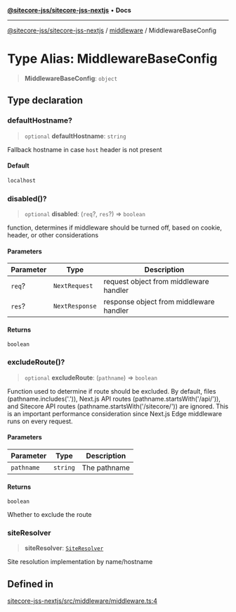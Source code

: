 [**@sitecore-jss/sitecore-jss-nextjs**](../../README.md) • **Docs**

***

[@sitecore-jss/sitecore-jss-nextjs](../../README.md) / [middleware](../README.md) / MiddlewareBaseConfig

# Type Alias: MiddlewareBaseConfig

> **MiddlewareBaseConfig**: `object`

## Type declaration

### defaultHostname?

> `optional` **defaultHostname**: `string`

Fallback hostname in case `host` header is not present

#### Default

```ts
localhost
```

### disabled()?

> `optional` **disabled**: (`req`?, `res`?) => `boolean`

function, determines if middleware should be turned off, based on cookie, header, or other considerations

#### Parameters

| Parameter | Type | Description |
| ------ | ------ | ------ |
| `req`? | `NextRequest` | request object from middleware handler |
| `res`? | `NextResponse` | response object from middleware handler |

#### Returns

`boolean`

### excludeRoute()?

> `optional` **excludeRoute**: (`pathname`) => `boolean`

Function used to determine if route should be excluded.
By default, files (pathname.includes('.')), Next.js API routes (pathname.startsWith('/api/')), and Sitecore API routes (pathname.startsWith('/sitecore/')) are ignored.
This is an important performance consideration since Next.js Edge middleware runs on every request.

#### Parameters

| Parameter | Type | Description |
| ------ | ------ | ------ |
| `pathname` | `string` | The pathname |

#### Returns

`boolean`

Whether to exclude the route

### siteResolver

> **siteResolver**: [`SiteResolver`](../../index/classes/SiteResolver.md)

Site resolution implementation by name/hostname

## Defined in

[sitecore-jss-nextjs/src/middleware/middleware.ts:4](https://github.com/Sitecore/jss/blob/2c037b1db9e09367420bc13389995d0890265712/packages/sitecore-jss-nextjs/src/middleware/middleware.ts#L4)
